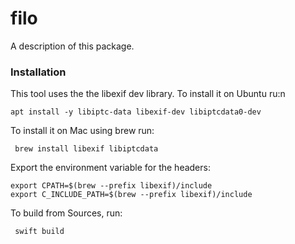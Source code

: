 # filo

A description of this package.

### Installation

This tool uses the  the libexif dev library.
To install it on Ubuntu ru:n
```
apt install -y libiptc-data libexif-dev libiptcdata0-dev
```
To install it on Mac using brew run:
```
 brew install libexif libiptcdata
```
Export the environment variable for the headers:

```
export CPATH=$(brew --prefix libexif)/include
export C_INCLUDE_PATH=$(brew --prefix libexif)/include
```
To build from Sources, run:
```
 swift build
```
